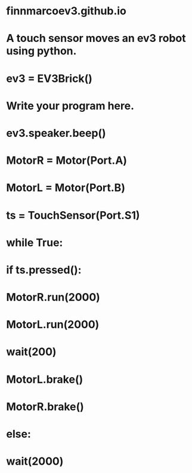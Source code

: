 # finnmarcoev3.github.io
# A touch sensor moves an ev3 robot using python.

# ev3 = EV3Brick()
 
 
# Write your program here.
# ev3.speaker.beep()
 
# MotorR = Motor(Port.A)
# MotorL = Motor(Port.B)
# ts = TouchSensor(Port.S1)
 
# while True:
#   if ts.pressed():
#       MotorR.run(2000)
#       MotorL.run(2000)
#       wait(200)
#       MotorL.brake()
#       MotorR.brake()
#   else:
#       wait(2000)

